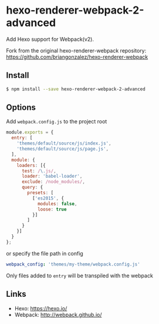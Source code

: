 # hexo-renderer-webpack-2-advanced

Add Hexo support for Webpack(v2).

Fork from the original hexo-renderer-webpack repository: https://github.com/briangonzalez/hexo-renderer-webpack

## Install

``` bash
$ npm install --save hexo-renderer-webpack-2-advanced
```

## Options

Add `webpack.config.js` to the project root
``` js
module.exports = {
  entry: [
    'themes/default/source/js/index.js',
    'themes/default/source/js/page.js',
  ],
  module: {
    loaders: [{
      test: /\.js/,
      loader: 'babel-loader',
      exclude: /node_modules/,
      query: {
        presets: [
          ['es2015', {
            modules: false,
            loose: true
          }]
        ]
      }
    }]
  }
};
```

or specify the file path in config

``` yaml
webpack_config: 'themes/my-theme/webpack.config.js'
```

Only files added to `entry` will be transpiled with the webpack

## Links

- Hexo: https://hexo.io/
- Webpack: http://webpack.github.io/
